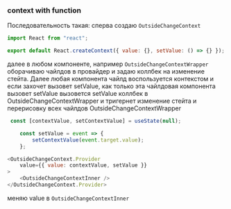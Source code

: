 ### context with function
Последовательность такая:
сперва создаю `OutsideChangeContext`
```js
import React from "react";

export default React.createContext({ value: {}, setValue: () => {} });
```
 далее в любом компоненте, например `OutsideChangeContextWrapper
 ` оборачиваю чайлдов в провайдер и задаю коллбек на изменение стейта. Далее любая компонента чайлд воспользуется контекстом и если захочет вызовет setValue, как только эта чайлдовая компонента вызовет setValue вызовется setValue коллбек в OutsideChangeContextWrapper и тригернет изменение стейта и перерисовку всех чайлдов OutsideChangeContextWrapper
 
```js
 const [contextValue, setContextValue] = useState(null);

    const setValue = event => {
        setContextValue(event.target.value);
    };

<OutsideChangeContext.Provider
    value={{ value: contextValue, setValue }}
>
    <OutsideChangeContextInner />
</OutsideChangeContext.Provider>
```
меняю value в `OutsideChangeContextInner`
